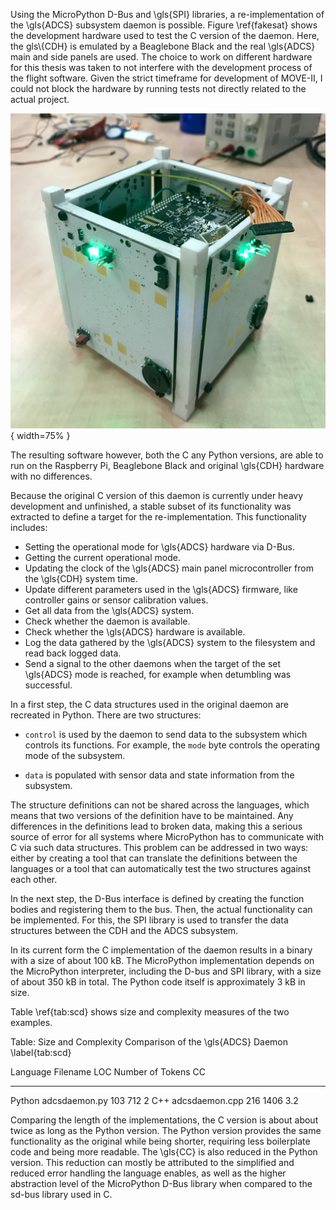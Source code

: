 Using the MicroPython D-Bus and \\gls{SPI} libraries, a re-implementation of the \\gls{ADCS} subsystem daemon is possible.
Figure \\ref{fakesat} shows the development hardware used to test the C version of the daemon. Here, the gls\\{CDH} is emulated by a Beaglebone Black and the real \\gls{ADCS} main and side panels are used. The choice to work on different hardware for this thesis was taken to not interfere with the development process of the flight software. Given the strict timeframe for development of MOVE-II, I could not block the hardware by running tests not directly related to the actual project.

![The development hardware for the C version of the daemon.\\label{fakesat}](resources/figs/fakesat.jpeg){ width=75% }

The resulting software however, both the C any Python versions, are able to run on the Raspberry Pi, Beaglebone Black and original \\gls{CDH} hardware with no differences.

Because the original C version of this daemon is currently under heavy development and unfinished, a stable subset of its functionality was extracted to define a target for the re-implementation. This functionality includes:

* Setting the operational mode for \\gls{ADCS} hardware via D-Bus.
* Getting the current operational mode.
* Updating the clock of the \\gls{ADCS} main panel microcontroller from the \\gls{CDH} system time.
* Update different parameters used in the \\gls{ADCS} firmware, like controller gains or sensor calibration values.
* Get all data from the \\gls{ADCS} system.
* Check whether the daemon is available.
* Check whether the \\gls{ADCS} hardware is available.
* Log the data gathered by the \\gls{ADCS} system to the filesystem and read back logged data.
* Send a signal to the other daemons when the target of the set \\gls{ADCS} mode is reached, for example when detumbling was successful.

In a first step, the C data structures used in the original daemon are recreated in Python. There are two structures:

-   `control` is used by the daemon to send data to the subsystem which controls its functions. For example, the `mode` byte controls the operating mode of the subsystem.

-   `data` is populated with sensor data and state information from
    the subsystem.

The structure definitions can not be shared across the languages, which means that two versions of the definition have to be maintained. Any differences in the definitions lead to broken data, making this a serious source of error for all systems where MicroPython has to communicate with C via such data structures. This problem can be addressed in two ways: either by creating a tool that can translate the definitions between the languages or a tool that can automatically test the two structures against each other.

In the next step, the D-Bus interface is defined by creating the function bodies and registering them to the bus. Then, the actual functionality can be implemented. For this, the SPI library is used to transfer the data structures between the CDH and the ADCS subsystem.

In its current form the C implementation of the daemon results in a binary with a size of about 100 kB. The MicroPython implementation depends on the MicroPython interpreter, including the D-bus and SPI library, with a size of about 350 kB in total. The Python code itself is approximately 3 kB in size.

Table \\ref{tab:scd} shows size and complexity measures of the two examples.

Table: Size and Complexity Comparison of the \\gls{ADCS} Daemon \\label{tab:scd}

Language    Filename          LOC    Number of Tokens       CC
----------  --------------  -----  ------------------  -------
Python      adcsdaemon.py     103                 712  2
C++         adcsdaemon.cpp    216                1406  3.2

Comparing the length of the implementations, the C version is about about twice as long as the Python version. The Python version provides the same functionality as the original while being shorter, requiring less boilerplate code and being more readable. The \\gls{CC} is also reduced in the Python version. This reduction can mostly be attributed to the simplified and reduced error handling the language enables, as well as the higher abstraction level of the MicroPython D-Bus library when compared to the sd-bus library used in C.
